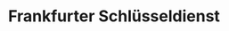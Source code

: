 ---
title: "Frankfurter Schlüsseldienst"
url: /frankfurt-am-main/frankfurter-schluesseldienst/
shop: Schlüsseldienst
---